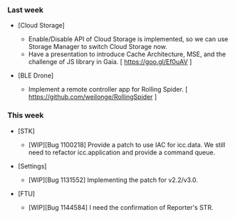### Last week

* [Cloud Storage]
  - Enable/Disable API of Cloud Storage is implemented, so we can use Storage Manager to switch Cloud Storage now.
  - Have a presentation to introduce Cache Architecture, MSE, and the challenge of JS library in Gaia. [ https://goo.gl/Ef0uAV ]

* [BLE Drone]
  - Implement a remote controller app for Rolling Spider. [ https://github.com/weilonge/RollingSpider ]

### This week

* [STK]
  - [WIP][Bug 1100218] Provide a patch to use IAC for icc.data. We still need to refactor icc.application and provide a command queue.

* [Settings]
  - [WIP][Bug 1131552] Implementing the patch for v2.2/v3.0.

* [FTU]
  - [WIP][Bug 1144584] I need the confirmation of Reporter's STR.

